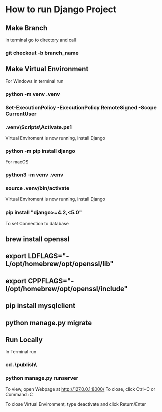 # How to run Django Project

## Make Branch
in terminal go to directory and call
### git checkout -b branch_name

## Make Virtual Environment 

For Windows
In terminal run
### python -m venv .venv
### Set-ExecutionPolicy -ExecutionPolicy RemoteSigned -Scope CurrentUser
### .venv\Scripts\Activate.ps1
Virtual Enviroment is now running, install Django  
### python -m pip install django

For macOS
### python3 -m venv .venv
### source .venv/bin/activate
Virtual Enviroment is now running, install Django
### pip install "django>=4.2,<5.0"


To set Connection to database
## brew install openssl
## export LDFLAGS="-L/opt/homebrew/opt/openssl/lib"
## export CPPFLAGS="-I/opt/homebrew/opt/openssl/include"
## pip install mysqlclient
## python manage.py migrate




## Run Locally
In Terminal run
### cd .\publish\
### python manage.py runserver

To view, open Webpage at http://127.0.0.1:8000/
To close, click Ctrl+C or Command+C

To close Virtual Environment, type deactivate and click Return/Enter
